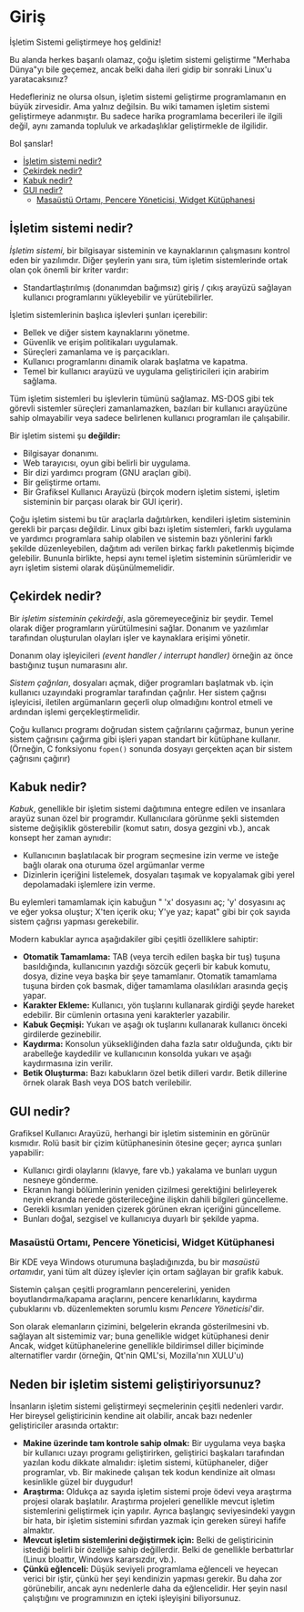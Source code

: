 # Giriş
İşletim Sistemi geliştirmeye hoş geldiniz!

Bu alanda herkes başarılı olamaz, çoğu işletim sistemi geliştirme
"Merhaba Dünya"yı bile geçemez, ancak belki daha ileri gidip bir
sonraki Linux'u yaratacaksınız?

Hedefleriniz ne olursa olsun, işletim sistemi geliştirme programlamanın
en büyük zirvesidir. Ama yalnız değilsin. Bu wiki tamamen işletim sistemi
geliştirmeye adanmıştır. Bu sadece harika programlama becerileri ile ilgili
değil, aynı zamanda topluluk ve arkadaşlıklar geliştirmekle de ilgilidir.

Bol şanslar!

- [İşletim sistemi nedir?](#işletim-sistemi-nedir)
- [Çekirdek nedir?](#çekirdek-nedir)
- [Kabuk nedir?](#kabuk-nedir)
- [GUI nedir?](#gui-nedir)
	- [Masaüstü Ortamı, Pencere Yöneticisi, Widget Kütüphanesi](#masaüstü-ortamı-pencere-yöneticisi-widget-kütüphanesi)

## İşletim sistemi nedir?
*İşletim sistemi,* bir bilgisayar sisteminin ve kaynaklarının çalışmasını
kontrol eden bir yazılımdır. Diğer şeylerin yanı sıra, tüm işletim
sistemlerinde ortak olan çok önemli bir kriter vardır:
- Standartlaştırılmış (donanımdan bağımsız) giriş / çıkış arayüzü sağlayan kullanıcı programlarını yükleyebilir ve yürütebilirler.

İşletim sistemlerinin başlıca işlevleri şunları içerebilir:
- Bellek ve diğer sistem kaynaklarını yönetme.
- Güvenlik ve erişim politikaları uygulamak.
- Süreçleri zamanlama ve iş parçacıkları.
- Kullanıcı programlarını dinamik olarak başlatma ve kapatma.
- Temel bir kullanıcı arayüzü ve uygulama geliştiricileri için arabirim sağlama.

Tüm işletim sistemleri bu işlevlerin tümünü sağlamaz. MS-DOS gibi tek görevli sistemler
süreçleri zamanlamazken, bazıları bir kullanıcı arayüzüne sahip olmayabilir veya
sadece belirlenen kullanıcı programları ile çalışabilir.

Bir işletim sistemi şu **değildir:**
- Bilgisayar donanımı.
- Web tarayıcısı, oyun gibi belirli bir uygulama.
- Bir dizi yardımcı program (GNU araçları gibi).
- Bir geliştirme ortamı.
- Bir Grafiksel Kullanıcı Arayüzü (birçok modern işletim sistemi, işletim sisteminin bir parçası olarak bir GUI içerir).

Çoğu işletim sistemi bu tür araçlarla dağıtılırken, kendileri işletim sisteminin
gerekli bir parçası değildir. Linux gibi bazı işletim sistemleri, farklı uygulama
ve yardımcı programlara sahip olabilen ve sistemin bazı yönlerini farklı şekilde
düzenleyebilen, dağıtım adı verilen birkaç farklı paketlenmiş biçimde gelebilir.
Bununla birlikte, hepsi aynı temel işletim sisteminin sürümleridir ve ayrı
işletim sistemi olarak düşünülmemelidir.

## Çekirdek nedir?
Bir *işletim sisteminin çekirdeği*, asla göremeyeceğiniz bir şeydir. Temel olarak
diğer programların yürütülmesini sağlar. Donanım ve yazılımlar tarafından oluşturulan
olayları işler ve kaynaklara erişimi yönetir.

Donanım olay işleyicileri *(event handler / interrupt handler)* örneğin az önce
bastığınız tuşun numarasını alır.

*Sistem çağrıları*, dosyaları açmak, diğer programları başlatmak vb. için kullanıcı
uzayındaki programlar tarafından çağrılır. Her sistem çağrısı işleyicisi, iletilen
argümanların geçerli olup olmadığını kontrol etmeli ve ardından işlemi gerçekleştirmelidir.

Çoğu kullanıcı programı doğrudan sistem çağrılarını çağırmaz, bunun yerine sistem çağrısını çağırma gibi
işleri yapan standart bir kütüphane kullanır. (Örneğin, C fonksiyonu `fopen()` sonunda dosyayı gerçekten açan bir sistem çağrısını çağırır)

## Kabuk nedir?
*Kabuk*, genellikle bir işletim sistemi dağıtımına entegre edilen ve insanlara
arayüz sunan özel bir programdır. Kullanıcılara görünme şekli sistemden sisteme
değişiklik gösterebilir (komut satırı, dosya gezgini vb.), ancak konsept her zaman aynıdır:
- Kullanıcının başlatılacak bir program seçmesine izin verme ve isteğe bağlı olarak ona oturuma özel argümanlar verme
- Dizinlerin içeriğini listelemek, dosyaları taşımak ve kopyalamak gibi yerel depolamadaki işlemlere izin verme.

Bu eylemleri tamamlamak için kabuğun " 'x' dosyasını aç; 'y' dosyasını aç ve eğer yoksa oluştur; X'ten içerik oku; Y'ye yaz; kapat" gibi bir çok sayıda sistem çağrısı yapması gerekebilir.

Modern kabuklar ayrıca aşağıdakiler gibi çeşitli özelliklere sahiptir:
- **Otomatik Tamamlama:** TAB (veya tercih edilen başka bir tuş) tuşuna basıldığında,
kullanıcının yazdığı sözcük geçerli bir kabuk komutu, dosya, dizine veya başka bir şeye
tamamlanır. Otomatik tamamlama tuşuna birden çok basmak, diğer tamamlama olasılıkları
arasında geçiş yapar.
- **Karakter Ekleme:** Kullanıcı, yön tuşlarını kullanarak girdiği şeyde hareket edebilir.
Bir cümlenin ortasına yeni karakterler yazabilir.
- **Kabuk Geçmişi:** Yukarı ve aşağı ok tuşlarını kullanarak kullanıcı önceki girdilerde
gezinebilir.
- **Kaydırma:** Konsolun yüksekliğinden daha fazla satır olduğunda, çıktı bir arabelleğe
kaydedilir ve kullanıcının konsolda yukarı ve aşağı kaydırmasına izin verilir.
- **Betik Oluşturma:** Bazı kabukların özel betik dilleri vardır. Betik dillerine örnek
olarak Bash veya DOS batch verilebilir.

## GUI nedir?
Grafiksel Kullanıcı Arayüzü, herhangi bir işletim sisteminin en görünür kısmıdır.
Rolü basit bir çizim kütüphanesinin ötesine geçer; ayrıca şunları yapabilir:
- Kullanıcı girdi olaylarını (klavye, fare vb.) yakalama ve bunları uygun nesneye gönderme.
- Ekranın hangi bölümlerinin yeniden çizilmesi gerektiğini belirleyerek neyin ekranda nerede
gösterileceğine ilişkin dahili bilgileri güncelleme.
- Gerekli kısımları yeniden çizerek görünen ekran içeriğini güncelleme.
- Bunları doğal, sezgisel ve kullanıcıya duyarlı bir şekilde yapma.

### Masaüstü Ortamı, Pencere Yöneticisi, Widget Kütüphanesi
Bir KDE veya Windows oturumuna başladığınızda, bu bir m*asaüstü ortamı*dır,
yani tüm alt düzey işlevler için ortam sağlayan bir grafik kabuk.

Sistemin çalışan çeşitli programların pencerelerini, yeniden
boyutlandırma/kapama araçlarını, pencere kenarlıklarını, kaydırma
çubuklarını vb. düzenlemekten sorumlu kısmı *Pencere Yöneticisi*'dir.

Son olarak elemanların çizimini, belgelerin ekranda gösterilmesini vb.
sağlayan alt sistemimiz var; buna genellikle widget kütüphanesi denir
Ancak, widget kütüphanelerine genellikle bildirimsel diller biçiminde
alternatifler vardır (örneğin, Qt'nin QML'si, Mozilla'nın XULU'u)

## Neden bir işletim sistemi geliştiriyorsunuz?
İnsanların işletim sistemi geliştirmeyi seçmelerinin çeşitli nedenleri vardır.
Her bireysel geliştiricinin kendine ait olabilir, ancak bazı nedenler 
geliştiriciler arasında ortaktır:
- **Makine üzerinde tam kontrole sahip olmak:** Bir uygulama veya başka bir kullanıcı uzayı programı geliştirirken, geliştirici başkaları tarafından yazılan kodu dikkate almalıdır: işletim sistemi, kütüphaneler, diğer programlar, vb. Bir makinede çalışan tek kodun kendinize ait olması kesinlikle güzel bir duygudur!
- **Araştırma:** Oldukça az sayıda işletim sistemi proje ödevi veya araştırma projesi olarak başlatılır. Araştırma projeleri genellikle mevcut işletim sistemlerini geliştirmek için yapılır. Ayrıca başlangıç seviyesindeki yaygın bir hata, bir işletim sistemini sıfırdan yazmak için gereken süreyi hafife almaktır.
- **Mevcut işletim sistemlerini değiştirmek için:** Belki de geliştiricinin istediği belirli bir özelliğe sahip değillerdir. Belki de genellikle berbattırlar (Linux bloattır, Windows kararsızdır, vb.).
- **Çünkü eğlenceli:** Düşük seviyeli programlama eğlenceli ve heyecan verici bir iştir, çünkü her şeyi kendinizin yapması gerekir. Bu daha zor görünebilir, ancak aynı nedenlerle daha da eğlencelidir. Her şeyin nasıl çalıştığını ve programınızın en içteki işleyişini biliyorsunuz.